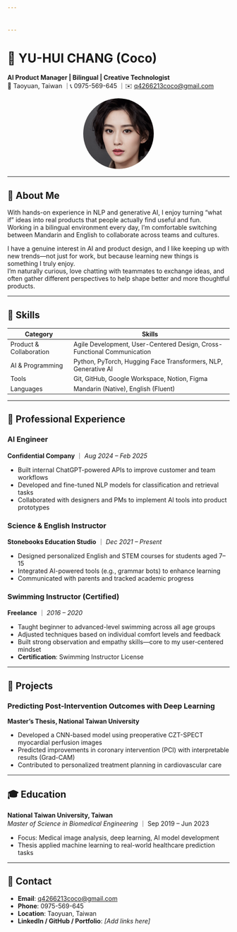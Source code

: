 ```yaml
---


---
```


<h1 id="🧠-yu-hui-chang-coco">🧠 YU-HUI CHANG (Coco)</h1>
<p><strong>AI Product Manager | Bilingual | Creative Technologist</strong><br>
📍 Taoyuan, Taiwan ｜📞 0975-569-645 ｜✉️ <a href="mailto:q4266213coco@gmail.com">q4266213coco@gmail.com</a></p>
<p align="center">
  <img src="images/face.jpg" width="160" style="border-radius: 50%;" alt="Coco's profile picture">
</p>
<hr>
<h2 id="📝-about-me">📝 About Me</h2>
<p>With hands-on experience in NLP and generative AI, I enjoy turning “what if” ideas into real products that people actually find useful and fun.<br>
Working in a bilingual environment every day, I’m comfortable switching between Mandarin and English to collaborate across teams and cultures.</p>
<p>I have a genuine interest in AI and product design, and I like keeping up with new trends—not just for work, but because learning new things is something I truly enjoy.<br>
I’m naturally curious, love chatting with teammates to exchange ideas, and often gather different perspectives to help shape better and more thoughtful products.</p>
<hr>
<h2 id="🔧-skills">🔧 Skills</h2>

<table>
<thead>
<tr>
<th>Category</th>
<th>Skills</th>
</tr>
</thead>
<tbody>
<tr>
<td>Product &amp; Collaboration</td>
<td>Agile Development, User-Centered Design, Cross-Functional Communication</td>
</tr>
<tr>
<td>AI &amp; Programming</td>
<td>Python, PyTorch, Hugging Face Transformers, NLP, Generative AI</td>
</tr>
<tr>
<td>Tools</td>
<td>Git, GitHub, Google Workspace, Notion, Figma</td>
</tr>
<tr>
<td>Languages</td>
<td>Mandarin (Native), English (Fluent)</td>
</tr>
</tbody>
</table><hr>
<h2 id="💼-professional-experience">💼 Professional Experience</h2>
<h3 id="ai-engineer">AI Engineer</h3>
<p><strong>Confidential Company</strong> ｜ <em>Aug 2024 – Feb 2025</em></p>
<ul>
<li>Built internal ChatGPT-powered APIs to improve customer and team workflows</li>
<li>Developed and fine-tuned NLP models for classification and retrieval tasks</li>
<li>Collaborated with designers and PMs to implement AI tools into product prototypes</li>
</ul>
<h3 id="science--english-instructor">Science &amp; English Instructor</h3>
<p><strong>Stonebooks Education Studio</strong> ｜ <em>Dec 2021 – Present</em></p>
<ul>
<li>Designed personalized English and STEM courses for students aged 7–15</li>
<li>Integrated AI-powered tools (e.g., grammar bots) to enhance learning</li>
<li>Communicated with parents and tracked academic progress</li>
</ul>
<h3 id="swimming-instructor-certified">Swimming Instructor (Certified)</h3>
<p><strong>Freelance</strong> ｜ <em>2016 – 2020</em></p>
<ul>
<li>Taught beginner to advanced-level swimming across all age groups</li>
<li>Adjusted techniques based on individual comfort levels and feedback</li>
<li>Built strong observation and empathy skills—core to my user-centered mindset</li>
<li><strong>Certification</strong>: Swimming Instructor License</li>
</ul>
<hr>
<h2 id="🧪-projects">🧪 Projects</h2>
<h3 id="predicting-post-intervention-outcomes-with-deep-learning">Predicting Post-Intervention Outcomes with Deep Learning</h3>
<p><strong>Master’s Thesis, National Taiwan University</strong></p>
<ul>
<li>Developed a CNN-based model using preoperative CZT-SPECT myocardial perfusion images</li>
<li>Predicted improvements in coronary intervention (PCI) with interpretable results (Grad-CAM)</li>
<li>Contributed to personalized treatment planning in cardiovascular care</li>
</ul>
<hr>
<h2 id="🎓-education">🎓 Education</h2>
<p><strong>National Taiwan University, Taiwan</strong><br>
<em>Master of Science in Biomedical Engineering</em> ｜ Sep 2019 – Jun 2023</p>
<ul>
<li>Focus: Medical image analysis, deep learning, AI model development</li>
<li>Thesis applied machine learning to real-world healthcare prediction tasks</li>
</ul>
<hr>
<h2 id="📎-contact">📎 Contact</h2>
<ul>
<li><strong>Email</strong>: <a href="mailto:q4266213coco@gmail.com">q4266213coco@gmail.com</a></li>
<li><strong>Phone</strong>: 0975-569-645</li>
<li><strong>Location</strong>: Taoyuan, Taiwan</li>
<li><strong>LinkedIn / GitHub / Portfolio</strong>: <em>[Add links here]</em></li>
</ul>

